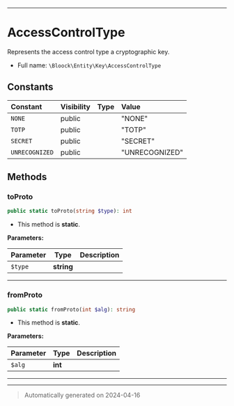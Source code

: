 ***

# AccessControlType

Represents the access control type a cryptographic key.



* Full name: `\Bloock\Entity\Key\AccessControlType`


## Constants

| Constant | Visibility | Type | Value |
|:---------|:-----------|:-----|:------|
|`NONE`|public| |&quot;NONE&quot;|
|`TOTP`|public| |&quot;TOTP&quot;|
|`SECRET`|public| |&quot;SECRET&quot;|
|`UNRECOGNIZED`|public| |&quot;UNRECOGNIZED&quot;|


## Methods


### toProto



```php
public static toProto(string $type): int
```



* This method is **static**.




**Parameters:**

| Parameter | Type | Description |
|-----------|------|-------------|
| `$type` | **string** |  |





***

### fromProto



```php
public static fromProto(int $alg): string
```



* This method is **static**.




**Parameters:**

| Parameter | Type | Description |
|-----------|------|-------------|
| `$alg` | **int** |  |





***


***
> Automatically generated on 2024-04-16
